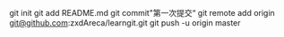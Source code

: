 git init
git add README.md
git commit"第一次提交“
git remote add origin git@github.com:zxdAreca/learngit.git
git push -u origin master

